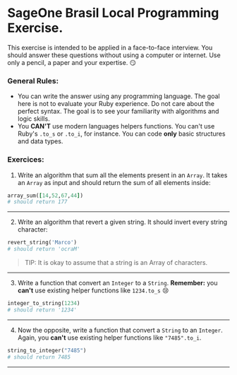 # SageOne Brasil Local Programming Exercise.

This exercise is intended to be applied in a face-to-face interview. You should answer these questions without using a computer or internet. Use only a pencil, a paper and your expertise. :smirk:

### General Rules:
- You can write the answer using any programming language. The goal here is not to evaluate your Ruby experience. Do not care about the perfect syntax. The goal is to see your familiarity with algorithms and logic skills.
- You **CAN'T** use modern languages helpers functions. You can't use Ruby's `.to_s` or `.to_i`, for instance. You can code **only** basic structures and data types.


### Exercices:

1. Write an algorithm that sum all the elements present in an `Array`. It takes an `Array` as input and should return the sum of all elements inside:

  ```ruby
  array_sum([14,52,67,44])
  # should return 177
  ```
  ---

2. Write an algorithm that revert a given string. It should invert every string character:

  ```ruby
  revert_string('Marco')
  # should return 'ocraM'
  ```

  > TIP: It is okay to assume that a string is an Array of characters.

  ---

3. Write a function that convert an `Integer` to a `String`. **Remember:** you **can't** use existing helper functions like `1234.to_s` :cry:

  ```ruby
  integer_to_string(1234)
  # should return '1234'
  ```
  ---

4. Now the opposite, write a function that convert a `String` to an `Integer`. Again, you **can't** use existing helper functions like `"7485".to_i`.

  ```ruby
  string_to_integer("7485")
  # should return 7485
  ```
  ---
